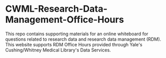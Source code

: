 # CWML-Research-Data-Management-Office-Hours
This repo contains supporting materials for an online whiteboard for questions related to research data and research data management (RDM). This website supports RDM Office Hours provided through Yale's Cushing/Whitney Medical Library's Data Services.
